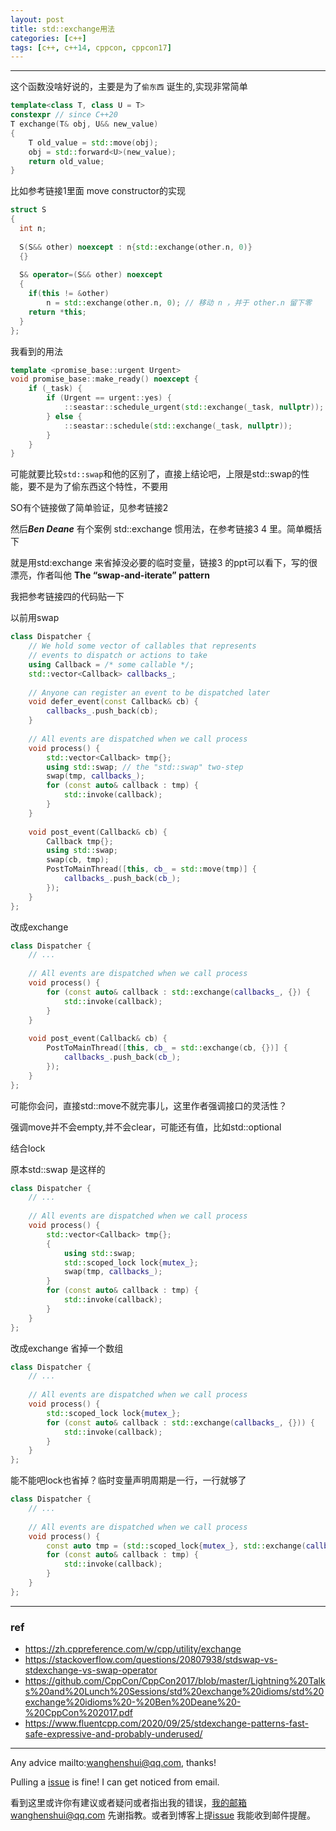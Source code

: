 ```yaml
---
layout: post
title: std::exchange用法
categories: [c++]
tags: [c++, c++14, cppcon, cppcon17]
---
```

  

---



这个函数没啥好说的，主要是为了`偷东西` 诞生的,实现非常简单

```c++
template<class T, class U = T>
constexpr // since C++20
T exchange(T& obj, U&& new_value)
{
    T old_value = std::move(obj);
    obj = std::forward<U>(new_value);
    return old_value;
}
```



比如参考链接1里面 move constructor的实现

```c++
struct S
{
  int n;
 
  S(S&& other) noexcept : n{std::exchange(other.n, 0)}
  {}
 
  S& operator=(S&& other) noexcept 
  {
    if(this != &other)
        n = std::exchange(other.n, 0); // 移动 n ，并于 other.n 留下零
    return *this;
  }
};
```



我看到的用法

```c++
template <promise_base::urgent Urgent>
void promise_base::make_ready() noexcept {
    if (_task) {
        if (Urgent == urgent::yes) {
            ::seastar::schedule_urgent(std::exchange(_task, nullptr));
        } else {
            ::seastar::schedule(std::exchange(_task, nullptr));
        }
    }
}
```





可能就要比较`std::swap`和他的区别了，直接上结论吧，上限是std::swap的性能，要不是为了偷东西这个特性，不要用

SO有个链接做了简单验证，见参考链接2

然后***Ben Deane*** 有个案例 std::exchange 惯用法，在参考链接3 4 里。简单概括下

就是用std:exchange 来省掉没必要的临时变量，链接3 的ppt可以看下，写的很漂亮，作者叫他 **The “swap-and-iterate” pattern**

 我把参考链接四的代码贴一下

以前用swap

```c++
class Dispatcher {
    // We hold some vector of callables that represents
    // events to dispatch or actions to take
    using Callback = /* some callable */;
    std::vector<Callback> callbacks_;
 
    // Anyone can register an event to be dispatched later
    void defer_event(const Callback& cb) {
        callbacks_.push_back(cb);
    }
 
    // All events are dispatched when we call process
    void process() {
        std::vector<Callback> tmp{};
        using std::swap; // the "std::swap" two-step
        swap(tmp, callbacks_);
        for (const auto& callback : tmp) {
            std::invoke(callback);
        }
    }
  
    void post_event(Callback& cb) {
        Callback tmp{};
        using std::swap;
        swap(cb, tmp);
        PostToMainThread([this, cb_ = std::move(tmp)] {
            callbacks_.push_back(cb_);
        });
    }
};
```



改成exchange

```c++
class Dispatcher {
    // ...
 
    // All events are dispatched when we call process
    void process() {
        for (const auto& callback : std::exchange(callbacks_, {}) {
            std::invoke(callback);
        }
    }
    
    void post_event(Callback& cb) {
        PostToMainThread([this, cb_ = std::exchange(cb, {})] {
            callbacks_.push_back(cb_);
        });
    }
};
```



可能你会问，直接std::move不就完事儿，这里作者强调接口的灵活性？

强调move并不会empty,并不会clear，可能还有值，比如std::optional 



结合lock

原本std::swap 是这样的

```c++
class Dispatcher {
    // ...
 
    // All events are dispatched when we call process
    void process() {
        std::vector<Callback> tmp{};
        {
            using std::swap;
            std::scoped_lock lock{mutex_};
            swap(tmp, callbacks_);
        }
        for (const auto& callback : tmp) {
            std::invoke(callback);
        }
    }
};
```

改成exchange 省掉一个数组

```c++
class Dispatcher {
    // ...
 
    // All events are dispatched when we call process
    void process() {
        std::scoped_lock lock{mutex_};
        for (const auto& callback : std::exchange(callbacks_, {})) {
            std::invoke(callback);
        }
    }
};
```

能不能吧lock也省掉？临时变量声明周期是一行，一行就够了

```c++
class Dispatcher {
    // ...
 
    // All events are dispatched when we call process
    void process() {
        const auto tmp = (std::scoped_lock{mutex_}, std::exchange(callbacks_, {}));
        for (const auto& callback : tmp) {
            std::invoke(callback);
        }
    }
};
```






---

### ref

- https://zh.cppreference.com/w/cpp/utility/exchange
- https://stackoverflow.com/questions/20807938/stdswap-vs-stdexchange-vs-swap-operator
- https://github.com/CppCon/CppCon2017/blob/master/Lightning%20Talks%20and%20Lunch%20Sessions/std%20exchange%20idioms/std%20exchange%20idioms%20-%20Ben%20Deane%20-%20CppCon%202017.pdf
- https://www.fluentcpp.com/2020/09/25/stdexchange-patterns-fast-safe-expressive-and-probably-underused/



---

Any advice mailto:wanghenshui@qq.com, thanks! 

Pulling a [issue](https://github.com/wanghenshui/wanghenshui.github.io/issues/new) is fine! I can get noticed from email.

看到这里或许你有建议或者疑问或者指出我的错误，我的邮箱wanghenshui@qq.com 先谢指教。或者到博客上提[issue](https://github.com/wanghenshui/wanghenshui.github.io/issues/new) 我能收到邮件提醒。